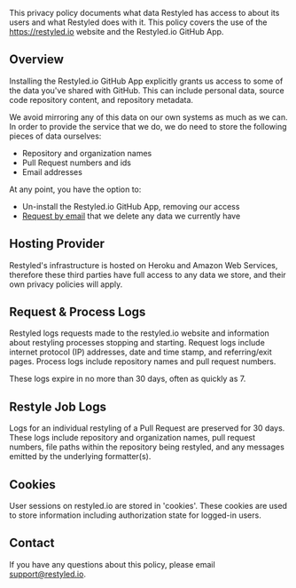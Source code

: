 This privacy policy documents what data Restyled has access to about its users and what Restyled does with it. This policy covers the use of the https://restyled.io website and the Restyled.io GitHub App.

## Overview

Installing the Restyled.io GitHub App explicitly grants us access to some of the data you've shared with GitHub. This can include personal data, source code repository content, and repository metadata.

We avoid mirroring any of this data on our own systems as much as we can. In order to provide the service that we do, we do need to store the following pieces of data ourselves:

- Repository and organization names
- Pull Request numbers and ids
- Email addresses

At any point, you have the option to:

- Un-install the Restyled.io GitHub App, removing our access
- [Request by email](mailto:support@restyled.io) that we delete any data we currently have

## Hosting Provider

Restyled's infrastructure is hosted on Heroku and Amazon Web Services, therefore these third parties have full access to any data we store, and their own privacy policies will apply.

## Request & Process Logs

Restyled logs requests made to the restyled.io website and information about restyling processes stopping and starting. Request logs include internet protocol (IP) addresses, date and time stamp, and referring/exit pages. Process logs include repository names and pull request numbers.

These logs expire in no more than 30 days, often as quickly as 7.

## Restyle Job Logs

Logs for an individual restyling of a Pull Request are preserved for 30 days. These logs include repository and organization names, pull request numbers, file paths within the repository being restyled, and any messages emitted by the underlying formatter(s).

## Cookies

User sessions on restyled.io are stored in 'cookies'. These cookies are used to store information including authorization state for logged-in users.

## Contact

If you have any questions about this policy, please email support@restyled.io.